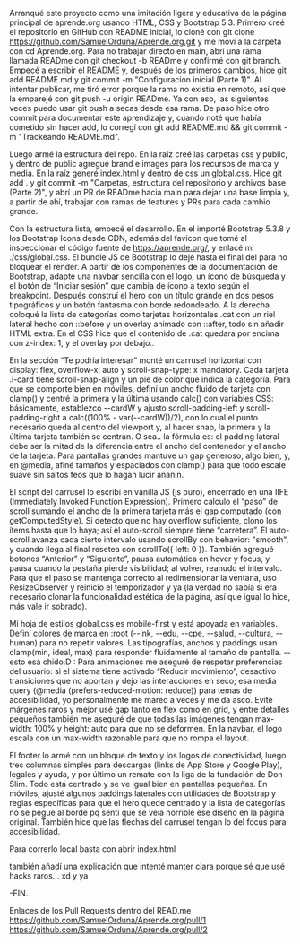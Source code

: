Arranqué este proyecto como una imitación ligera y educativa de la página principal de aprende.org usando HTML, CSS y Bootstrap 5.3. Primero creé el repositorio en GitHub con README inicial, lo cloné con git clone https://github.com/SamuelOrduna/Aprende.org.git y me moví a la carpeta con cd Aprende.org. Para no trabajar directo en main, abrí una rama llamada READme con git checkout -b READme y confirmé con git branch. Empecé a escribir el README y, después de los primeros cambios, hice git add README.md y git commit -m "Configuración inicial (Parte 1)". Al intentar publicar, me tiró error porque la rama no existía en remoto, así que la emparejé con git push -u origin READme. Ya con eso, las siguientes veces puedo usar git push a secas desde esa rama. De paso hice otro commit para documentar este aprendizaje y, cuando noté que había cometido sin hacer add, lo corregí con git add README.md && git commit -m "Trackeando README.md".

Luego armé la estructura del repo. En la raíz creé las carpetas css y public, y dentro de public agregué brand e images para los recursos de marca y media. En la raíz generé index.html y dentro de css un global.css. Hice git add . y git commit -m "Carpetas, estructura del repositorio y archivos base (Parte 2)", y abrí un PR de READme hacia main para dejar una base limpia y, a partir de ahí, trabajar con ramas de features y PRs para cada cambio grande.

Con la estructura lista, empecé el desarrollo. En el <head> importé Bootstrap 5.3.8 y los Bootstrap Icons desde CDN, además del favicon que tomé al inspeccionar el código fuente de https://aprende.org/, y enlacé mi ./css/global.css. El bundle JS de Bootstrap lo dejé hasta el final del <body> para no bloquear el render. A partir de los componentes de la documentación de Bootstrap, adapté una navbar sencilla con el logo, un ícono de búsqueda y el botón de “Iniciar sesión” que cambia de ícono a texto según el breakpoint. Después construí el hero con un título grande en dos pesos tipográficos y un botón fantasma con borde redondeado. A la derecha coloqué la lista de categorías como tarjetas horizontales .cat con un riel lateral hecho con ::before y un overlay animado con ::after, todo sin añadir HTML extra. En el CSS hice que el contenido de .cat quedara por encima con z-index: 1, y el overlay por debajo..

En la sección “Te podría interesar” monté un carrusel horizontal con display: flex, overflow-x: auto y scroll-snap-type: x mandatory. Cada tarjeta .i-card tiene scroll-snap-align y un pie de color que indica la categoría. Para que se comporte bien en móviles, definí un ancho fluido de tarjeta con clamp() y centré la primera y la última usando calc() con variables CSS: básicamente, establezco --cardW y ajusto scroll-padding-left y scroll-padding-right a calc((100% - var(--cardW))/2), con lo cual el punto necesario queda al centro del viewport y, al hacer snap, la primera y la última tarjeta también se centran. O sea.. la fórmula es: el padding lateral debe ser la mitad de la diferencia entre el ancho del contenedor y el ancho de la tarjeta. Para pantallas grandes mantuve un gap generoso, algo bien, y, en @media, afiné tamaños y espaciados con clamp() para que todo escale suave sin saltos feos que lo hagan lucir añañin.

El script del carrusel lo escribí en vanilla JS (js puro), encerrado en una IIFE (Immediately Invoked Function Expression). Primero calculo el “paso” de scroll sumando el ancho de la primera tarjeta más el gap computado (con getComputedStyle). Si detecto que no hay overflow suficiente, clono los ítems hasta que lo haya; así el auto-scroll siempre tiene “carretera”. El auto-scroll avanza cada cierto intervalo usando scrollBy con behavior: "smooth", y cuando llega al final resetea con scrollTo({ left: 0 }). También agregué botones “Anterior” y “Siguiente”, pausa automática en hover y focus, y pausa cuando la pestaña pierde visibilidad; al volver, reanudo el intervalo. Para que el paso se mantenga correcto al redimensionar la ventana, uso ResizeObserver y reinicio el temporizador y ya (la verdad no sabía si era necesario clonar la funcionalidad estética de la página, así que igual lo hice, más vale ir sobrado).

Mi hoja de estilos global.css es mobile-first y está apoyada en variables. Definí colores de marca en :root (--ink, --edu, --cpe, --salud, --cultura, --human) para no repetir valores. Las tipografías, anchos y paddings usan clamp(min, ideal, max) para responder fluidamente al tamaño de pantalla. 
--esto esá chido:D :
Para animaciones me aseguré de respetar preferencias del usuario: si el sistema tiene activado “Reducir movimiento”, desactivo transiciones que no aportan y dejo las interacciones en seco; esa media query (@media (prefers-reduced-motion: reduce)) para temas de accesibilidad, yo personalmente me mareo a veces y me da asco. Evité márgenes raros y mejor usé gap tanto en flex como en grid, y entre detalles pequeños también me aseguré de que todas las imágenes tengan max-width: 100% y height: auto para que no se deformen. En la navbar, el logo escala con un max-width razonable para que no rompa el layout.

El footer lo armé con un bloque de texto y los logos de conectividad, luego tres columnas simples para descargas (links de App Store y Google Play), legales y ayuda, y por último un remate con la liga de la fundación de Don Slim. Todo está centrado y se ve igual bien en pantallas pequeñas. En móviles, ajusté algunos paddings laterales con utilidades de Bootstrap y reglas específicas para que el hero quede centrado y la lista de categorías no se pegue al borde pq sentí que se veía horrible ese diseño en la página original. También hice que las flechas del carrusel tengan lo del
focus para accesibilidad.

Para correrlo local basta con abrir index.html

también añadí una explicación que intenté manter clara porque sé que usé hacks raros... xd 
y ya


-FIN.



Enlaces de los Pull Requests dentro del READ.me
https://github.com/SamuelOrduna/Aprende.org/pull/1
https://github.com/SamuelOrduna/Aprende.org/pull/2

